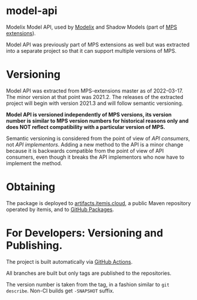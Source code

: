 # model-api

Modelix Model API, used by [Modelix](https://github.com/modelix/modelix) and Shadow Models (part
of [MPS extensions](https://github.com/JetBrains/MPS-extensions)).

Model API was previously part of MPS extensions as well but was extracted into a separate project so that it can support
multiple versions of MPS.

# Versioning

Model API was extracted from MPS-extensions master as of 2022-03-17. The minor version at that point was 2021.2.
The releases of the extracted project will begin with version 2021.3 and will follow semantic versioning.

**Model API is versioned independently of MPS versions, its version number is similar to MPS version numbers for
historical reasons only and does NOT reflect compatibility with a particular version of MPS.**

Semantic versioning is considered from the point of view of _API consumers_, not _API implementors_. Adding a new method
to the API is a minor change because it is backwards compatible from the point of view of API consumers, even though it
breaks the API implementors who now have to implement the method.

# Obtaining

The package is deployed to [artifacts.itemis.cloud](https://artifacts.itemis.cloud), a public Maven repository operated
by itemis, and to [GitHub Packages](https://github.com/modelix/model-api/packages).

# For Developers: Versioning and Publishing.

The project is built automatically via [GitHub Actions](https://github.com/modelix/model-api/actions).

All branches are built but only tags are published to the repositories.

The version number is taken from the tag, in a fashion similar to `git describe`. Non-CI builds get `-SNAPSHOT` suffix.
